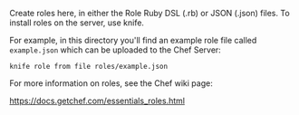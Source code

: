 Create roles here, in either the Role Ruby DSL (.rb) or JSON (.json) files. To install roles on the server, use knife.

For example, in this directory you'll find an example role file called `example.json` which can be uploaded to the Chef Server:
    
    knife role from file roles/example.json

For more information on roles, see the Chef wiki page:
                               
https://docs.getchef.com/essentials_roles.html